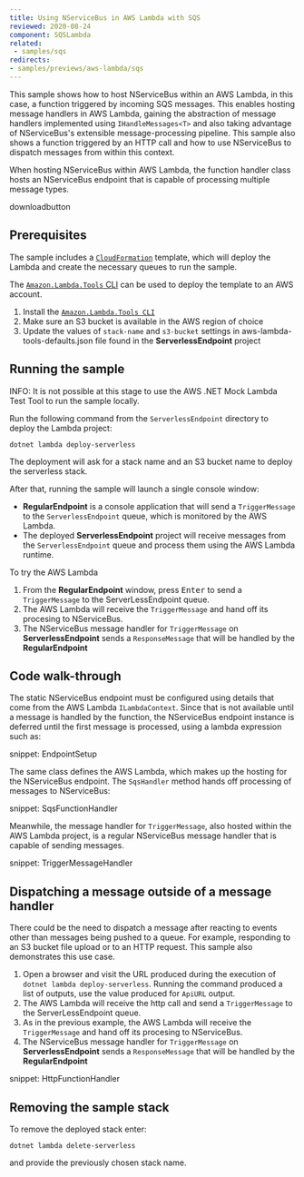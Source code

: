 ```yaml
---
title: Using NServiceBus in AWS Lambda with SQS
reviewed: 2020-08-24
component: SQSLambda
related:
 - samples/sqs
redirects:
- samples/previews/aws-lambda/sqs
---
```


This sample shows how to host NServiceBus within an AWS Lambda, in this case, a function triggered by incoming SQS messages. This enables hosting message handlers in AWS Lambda, gaining the abstraction of message handlers implemented using `IHandleMessages<T>` and also taking advantage of NServiceBus's extensible message-processing pipeline. This sample also shows a function triggered by an HTTP call and how to use NServiceBus to dispatch messages from within this context.

When hosting NServiceBus within AWS Lambda, the function handler class hosts an NServiceBus endpoint that is capable of processing multiple message types.

downloadbutton

## Prerequisites

The sample includes a [`CloudFormation`](https://aws.amazon.com/cloudformation/aws-cloudformation-templates/) template, which will deploy the Lambda and create the necessary queues to run the sample.

The [`Amazon.Lambda.Tools` CLI](https://github.com/aws/aws-lambda-dotnet) can be used to deploy the template to an AWS account.

1. Install the [`Amazon.Lambda.Tools CLI`](https://github.com/aws/aws-lambda-dotnet#amazonlambdatools)
1. Make sure an S3 bucket is available in the AWS region of choice
2. Update the values of `stack-name` and `s3-bucket` settings in aws-lambda-tools-defaults.json file found in the **ServerlessEndpoint** project

## Running the sample

INFO: It is not possible at this stage to use the AWS .NET Mock Lambda Test Tool to run the sample locally.

Run the following command from the `ServerlessEndpoint` directory to deploy the Lambda project:

`dotnet lambda deploy-serverless`

The deployment will ask for a stack name and an S3 bucket name to deploy the serverless stack.

After that, running the sample will launch a single console window:

* **RegularEndpoint** is a console application that will send a `TriggerMessage` to the `ServerlessEndpoint` queue, which is monitored by the AWS Lambda.
* The deployed **ServerlessEndpoint** project will receive messages from the `ServerlessEndpoint` queue and process them using the AWS Lambda runtime.

To try the AWS Lambda

1. From the **RegularEndpoint** window, press <kbd>Enter</kbd> to send a `TriggerMessage` to the ServerLessEndpoint queue.
1. The AWS Lambda will receive the `TriggerMessage` and hand off its procesing to NServiceBus.
1. The NServiceBus message handler for `TriggerMessage` on **ServerlessEndpoint** sends a `ResponseMessage` that will be handled by the **RegularEndpoint**

## Code walk-through

The static NServiceBus endpoint must be configured using details that come from the AWS Lambda `ILambdaContext`. Since that is not available until a message is handled by the function, the NServiceBus endpoint instance is deferred until the first message is processed, using a lambda expression such as:

snippet: EndpointSetup

The same class defines the AWS Lambda, which makes up the hosting for the NServiceBus endpoint. The `SqsHandler` method hands off processing of messages to NServiceBus:

snippet: SqsFunctionHandler

Meanwhile, the message handler for `TriggerMessage`, also hosted within the AWS Lambda project, is a regular NServiceBus message handler that is capable of sending messages.

snippet: TriggerMessageHandler

## Dispatching a message outside of a message handler

There could be the need to dispatch a message after reacting to events other than messages being pushed to a queue. For example, responding to an S3 bucket file upload or to an HTTP request. This sample also demonstrates this use case.

1. Open a browser and visit the URL produced during the execution of  `dotnet lambda deploy-serverless`. Running the command produced a list of outputs, use the value produced for `ApiURL` output.
1. The AWS Lambda will receive the http call and send a `TriggerMessage` to the ServerLessEndpoint queue.
1. As in the previous example, the AWS Lambda will receive the `TriggerMessage` and hand off its procesing to NServiceBus.
1. The NServiceBus message handler for `TriggerMessage` on **ServerlessEndpoint** sends a `ResponseMessage` that will be handled by the **RegularEndpoint**

snippet: HttpFunctionHandler

## Removing the sample stack

To remove the deployed stack enter:

`dotnet lambda delete-serverless`

and provide the previously chosen stack name.